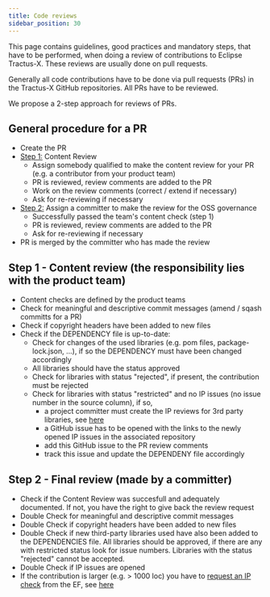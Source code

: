 ```yaml
---
title: Code reviews
sidebar_position: 30
---
```


This page contains guidelines, good practices and mandatory steps, that have to be performed, when doing a review
of contributions to Eclipse Tractus-X. These reviews are usually done on pull requests.

Generally all code contributions have to be done via pull requests (PRs) in the Tractus-X GitHub repositories. All PRs have to be reviewed.

We propose a 2-step approach for reviews of PRs.

## General procedure for a PR

- Create the PR
- [Step 1:](#step-1---content-review-the-responsibility-lies-with-the-product-team) Content Review
  - Assign somebody qualified to make the content review for your PR (e.g. a contributor from your product team)
  - PR is reviewed, review comments are added to the PR
  - Work on the review comments (correct / extend if necessary)
  - Ask for re-reviewing if necessary
- [Step 2:](#step-2---final-review-made-by-a-committer) Assign a committer to make the review for the OSS governance
  - Successfully passed the team's content check (step 1)
  - PR is reviewed, review comments are added to the PR
  - Ask for re-reviewing if necessary
- PR is merged by the committer who has made the review

## Step 1 - Content review (the responsibility lies with the product team)

- Content checks are defined by the product teams
- Check for meaningful and descriptive commit messages (amend / sqash committs for a PR)
- Check if copyright headers have been added to new files
- Check if the DEPENDENCY file is up-to-date:
  - Check for changes of the used libraries (e.g. pom files, package-lock.json, ...), if so the DEPENDENCY must have been changed accordingly
  - All libraries should have the status approved
  - Check for libraries with status "rejected", if present, the contribution must be rejected
  - Check for libraries with status "restricted" and no IP issues (no issue number in the source column), if so,
    - a project committer must create the IP reviews for 3rd party libraries, see [here](/docs/release/trg-7/trg-7-04)
    - a GitHub issue has to be opened with the links to the newly opened IP issues in the associated repository
    - add this GitHub issue to the PR review comments
    - track this issue and update the DEPENDENY file accordingly

## Step 2 - Final review (made by a committer)

- Check if the Content Review was succesfull and adequately documented. If not, you have the right to give back the review request
- Double Check for meaningful and descriptive commit messages
- Double Check if copyright headers have been added to new files
- Double Check if new third-party libraries used have also been added to the DEPENDENCIES file. All libraries should be approved, if there are any with restricted status look for issue numbers. Libraries with the status "rejected" cannot be accepted.
- Double Check if IP issues are opened
- If the contribution is larger (e.g. > 1000 loc) you have to [request an IP check]((/docs/oss/issues#eclipse-gitlab-ip-issue-tracker)) from the EF, see [here](/docs/release/trg-7/trg-7-03)
